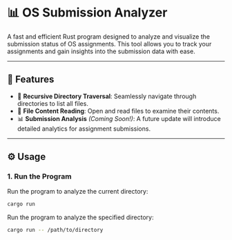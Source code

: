 # 📊 OS Submission Analyzer

A fast and efficient Rust program designed to analyze and visualize the submission status of OS assignments. This tool allows you to track your assignments and gain insights into the submission data with ease.

---

## 🚀 Features

- 📂 **Recursive Directory Traversal**: Seamlessly navigate through directories to list all files.
- 📄 **File Content Reading**: Open and read files to examine their contents.
- 📊 **Submission Analysis** *(Coming Soon!)*: A future update will introduce detailed analytics for assignment submissions.

---

## ⚙️ Usage

### 1. **Run the Program**

Run the program to analyze the current directory:

```bash
cargo run
```

Run the program to analyze the specified directory:

```bash
cargo run -- /path/to/directory
```
